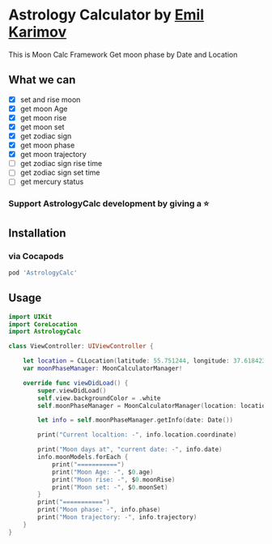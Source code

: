 # Astrology Calculator by [Emil Karimov](http://karimov.site)
This is Moon Calc Framework
Get moon phase by Date and Location

## What we can

- [x] set and rise moon
- [x] get moon Age
- [x] get moon rise
- [x] get moon set
- [x] get zodiac sign
- [x] get moon phase
- [x] get moon trajectory
- [ ] get zodiac sign rise time
- [ ] get zodiac sign set time
- [ ] get mercury status

### Support AstrologyCalc development by giving a ⭐️

## Installation

### via Cocapods

```ruby
pod 'AstrologyCalc'
```

## Usage

```swift
import UIKit
import CoreLocation
import AstrologyCalc

class ViewController: UIViewController {

    let location = CLLocation(latitude: 55.751244, longitude: 37.618423) // Moscow
    var moonPhaseManager: MoonCalculatorManager!

    override func viewDidLoad() {
        super.viewDidLoad()
        self.view.backgroundColor = .white
        self.moonPhaseManager = MoonCalculatorManager(location: location)

        let info = self.moonPhaseManager.getInfo(date: Date())

        print("Current localtion: -", info.location.coordinate)

        print("Moon days at", "current date: -", info.date)
        info.moonModels.forEach {
            print("===========")
            print("Moon Age: -", $0.age)
            print("Moon rise: -", $0.moonRise)
            print("Moon set: -", $0.moonSet)
        }
        print("===========")
        print("Moon phase: -", info.phase)
        print("Moon trajectory: -", info.trajectory)
    }
}
```
